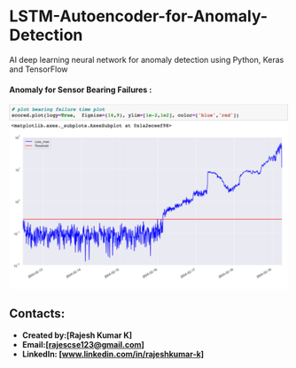 # LSTM-Autoencoder-for-Anomaly-Detection
AI deep learning neural network for anomaly detection using Python, Keras and TensorFlow

#### Anomaly for Sensor Bearing Failures :
![Anomaly detection](https://github.com/Rajeshkumark26/Anomaly_detection_Autoencoders/blob/main/anomaly.png)


## Contacts:
* **Created by:[Rajesh Kumar K]**
* **Email:[rajescse123@gmail.com]**
* **LinkedIn: [www.linkedin.com/in/rajeshkumar-k]**
